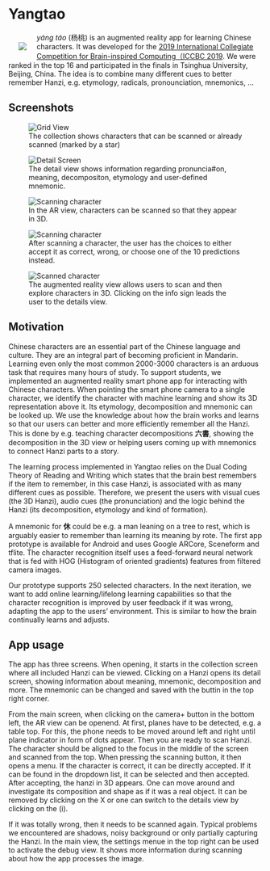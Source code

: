 # Yangtao


<img align="left" src="img/yangtao_logo_small.png" style="margin: 20px">


*yáng táo* (杨桃) is an augmented reality app for learning Chinese characters. It was developed for the [2019 International Collegiate Competition for Brain-inspired Computing（ICCBC 2019](https://contest.cbicr.org/en/index.php?catid=1). We were ranked in the top 16 and participated in the finals in Tsinghua University, Beijing, China. The idea is to combine many different cues to better remember Hanzi, e.g. etymology, radicals, pronounciation, mnemonics, ...

## Screenshots

<p float="left">


<figure class="image" width="200">
  <img src="img/grid.png" alt="Grid View">
  <figcaption>The collection shows characters that can be scanned or already scanned (marked by a star)</figcaption>
</figure>

<figure class="image" width="200">
  <img src="img/detail_yang.png" alt="Detail Screen">
  <figcaption>The detail view shows information regarding pronuncia#on, meaning, decompositon, etymology and user-defined mnemonic.</figcaption>
</figure>

</p>

<figure class="image">
  <img src="img/prescan.png" alt="Scanning character">
  <figcaption>In the AR view, characters can be scanned so that they appear in 3D.</figcaption>
</figure>

<figure class="image">
  <img src="img/scan_dialog.png" alt="Scanning character">
  <figcaption>After scanning a character, the user has the choices to either accept it as correct, wrong, or choose one of the 10 predictions instead.</figcaption>
</figure>

<figure class="image">
  <img src="img/scan.png" alt="Scanned character">
  <figcaption>The augmented reality view allows users to scan and then explore characters in 3D. Clicking on the info sign leads the user to the details view.</figcaption>
</figure>


## Motivation

Chinese characters are an essential part of the Chinese language and culture. They are an integral part of becoming proficient in Mandarin. Learning even only the most common 2000-3000 characters is an arduous task that requires many hours of study. To support students, we implemented an augmented reality smart phone app for interacting with Chinese characters. 
When pointing the smart phone camera to a single character, we identify the character with machine learning and show its 3D representation above it. Its etymology, decomposition and mnemonic can be looked up. We use the knowledge about how the brain works and learns so that our users can better and more efficiently remember all the Hanzi. This is done by e.g. teaching character decompositions **六書**, showing the decomposition in the 3D view or helping users coming up with mnemonics to connect Hanzi parts to a story.

The learning process implemented in Yangtao relies on the Dual Coding Theory of Reading and Writing which states that the brain best remembers if the item to remember, in this case Hanzi, is associated with as many different cues as possible. Therefore, we present the users with visual cues (the 3D Hanzi), audio cues (the pronunciation) and the logic behind the Hanzi (its decomposition, etymology and kind of formation).

A mnemonic for **休** could be e.g. a man leaning on a tree to rest, which is arguably easier to remember than learning its meaning by rote. The first app prototype is available for Android and uses Google ARCore, Sceneform and tflite. The character recognition itself uses a feed-forward neural network that is fed with HOG (Histogram of oriented gradients) features from filtered camera images. 

Our prototype supports 250 selected characters. In the next iteration, we want to add online learning/lifelong learning capabilities so that the character recognition is  improved by user feedback if it was wrong, adapting the app to the users’ environment. This is similar to how the brain continually learns and adjusts.

## App usage

The app has three screens. When opening, it starts in the collection screen where all included 
Hanzi can be viewed. Clicking on a Hanzi opens its detail screen, showing information about 
meaning, mnemonic, decomposition and more. The mnemonic can be changed and saved with the 
buttin in the top right corner.

From the main screen, when clicking on the camera+ button in the bottom left, the AR view
can be openend. At first, planes have to be detected, e.g. a table top. For this, the phone
needs to be moved around left and right until plane indicator in form of dots appear. Then
you are ready to scan Hanzi. The character should be aligned to the focus in the middle of the
screen and scanned from the top. When pressing the scanning button, it then opens a menu.
If the character is correct, it can be directly accepted. If it can be found in the dropdown
list, it can be selected and then accepted. After accepting, the hanzi in 3D appears. One can
move around and investigate its composition and shape as if it was a real object. It can be 
removed by clicking on the X or one can switch to the details view by clicking on the (i).

If it was totally wrong, then it needs to be scanned again. Typical problems we encountered are 
shadows, noisy background or only partially capturing the Hanzi. In the main view, the settings
menue in the top right can be used to activate the debug view. It shows more information during
scanning about how the app processes the image.




